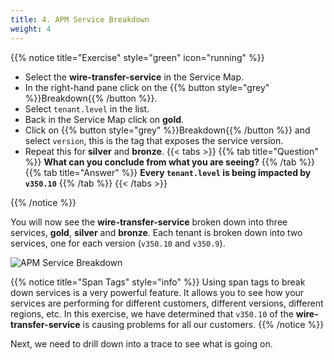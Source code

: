 ```yaml
---
title: 4. APM Service Breakdown
weight: 4
---
```


{{% notice title="Exercise" style="green" icon="running" %}}

* Select the **wire-transfer-service** in the Service Map.
* In the right-hand pane click on the {{% button style="grey"  %}}Breakdown{{% /button %}}.
* Select `tenant.level` in the list.
* Back in the Service Map click on **gold**.
* Click on {{% button style="grey"  %}}Breakdown{{% /button %}} and select `version`, this is the tag that exposes the service version.
* Repeat this for **silver** and **bronze**.
{{< tabs >}}
{{% tab title="Question" %}}
**What can you conclude from what you are seeing?**
{{% /tab %}}
{{% tab title="Answer" %}}
**Every `tenant.level` is being impacted by `v350.10`**
{{% /tab %}}
{{< /tabs >}}

{{% /notice %}}

You will now see the **wire-transfer-service** broken down into three services, **gold**, **silver** and **bronze**. Each tenant is broken down into two services, one for each version (`v350.10` and `v350.9`).

![APM Service Breakdown](../images/apm-service-breakdown.png)

{{% notice title="Span Tags" style="info" %}}
Using span tags to break down services is a very powerful feature. It allows you to see how your services are performing for different customers, different versions, different regions, etc. In this exercise, we have determined that `v350.10` of the **wire-transfer-service** is causing problems for all our customers.
{{% /notice %}}

Next, we need to drill down into a trace to see what is going on.
